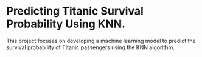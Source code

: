 # Predicting Titanic Survival Probability Using KNN.

This project focuses on developing a machine learning model to predict the survival probability of Titanic passengers using the KNN algorithm.

